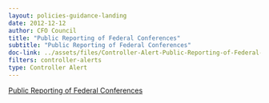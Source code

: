 ```yaml
---
layout: policies-guidance-landing 
date: 2012-12-12
author: CFO Council
title: "Public Reporting of Federal Conferences"
subtitle: "Public Reporting of Federal Conferences"
doc-link: ../assets/files/Controller-Alert-Public-Reporting-of-Federal-Conferences.pdf
filters: controller-alerts
type: Controller Alert
---
```


[Public Reporting of Federal Conferences]({{site.baseurl}}/assets/files/Controller-Alert-Public-Reporting-of-Federal-Conferences-12.12.12.pdf)
